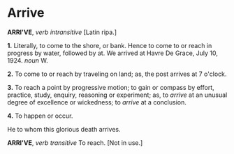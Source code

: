 # Arrive

**ARRI'VE**, _verb intransitive_ \[Latin ripa.\]

**1.** Literally, to come to the shore, or bank. Hence to come to or reach in progress by water, followed by at. We arrived at Havre De Grace, July 10, 1924. _noun_ W.

**2.** To come to or reach by traveling on land; as, the post arrives at 7 o'clock.

**3.** To reach a point by progressive motion; to gain or compass by effort, practice, study, enquiry, reasoning or experiment; as, to _arrive_ at an unusual degree of excellence or wickedness; to _arrive_ at a conclusion.

**4.** To happen or occur.

He to whom this glorious death arrives.

**ARRI'VE**, _verb transitive_ To reach. \[Not in use.\]
